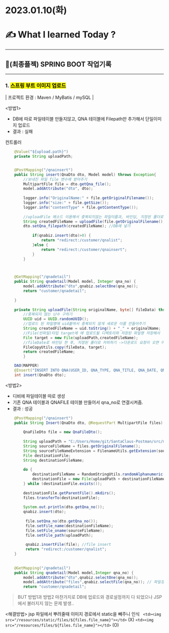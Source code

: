 # 2023.01.10(화)

# ✍️ What I learned Today ?

---


## 💜(최종플젝) SPRING BOOT 작업기록
---

### 1. <mark>스프링 부트 이미지 업로드</mark>
| 프로젝트 환경 : Maven / MyBatis / mySQL |

<방법1>
- DB에 따로 파일테이블 만들지않고, QNA 테이블에 Filepath만 추가해서 단일이미지 업로드
- 결과 : 실패

    
   

컨트롤러
    
```java
	@Value("${upload.path}")
	private String uploadPath;


    @PostMapping("/qnainsert")
	public String insert(QnaDto dto, Model model) throws Exception{
		//보내진 파일 file 변수에 받아주기
		MultipartFile file = dto.getQna_file();
		model.addAttribute("dto", dto);
		
		logger.info("OriginalName:" + file.getOriginalFilename());
		logger.info("size:" + file.getSize());
		logger.info("contentType" + file.getContentType());
		
		//uploadFile 메소드 이용해서 중복되지않는 파일이름과, 바인딩, 지정된 폴더로 카피까지 처리
		String createdFileName = uploadFile(file.getOriginalFilename(),file.getBytes());
		dto.setQna_filepath(createdFileName); //DB에 넣기
		
			if(qnabiz.insert(dto)>0) {
				return "redirect:/customer/qnalist";
			}else {
				return "redirect:/customer/qnainsert";
			}
		} 



    @GetMapping("/qnadetail")
	public String qnadetail(Model model, Integer qna_no) {
		model.addAttribute("dto",qnabiz.selectOne(qna_no));
		return "customer/qnadetail";
				
	}
	
	private String uploadFile(String originalName, byte[] fileData) throws Exception {
		//중복되지 않는 난수 구하기
		UUID uid = UUID.randomUUID();
		//업로드 된 파일명에 uid붙여서 중복되지 않게 새로운 이름 만들어주기
		String createdFileName = uid.toString() + "_" + originalName;
		//File(빈파일)타입 target에 에 업로드될 디렉토리와 저장된 파일명 저장해서
		File target = new File(uploadPath,createdFileName);
		//fileDate로 바인딩 한 후, 지정된 폴더로 카피하기 ->다운로드 요청이 오면 이 정보로 저장된 파일을 읽는다.
		FileCopyUtils.copy(fileData, target);
		return createdFileName;
		}
```


```java
    DAO(MAPPER)
    @Insert("INSERT INTO QNA(USER_ID, QNA_TYPE, QNA_TITLE, QNA_DATE, QNA_CONTENT, QNA_FILEPATH) VALUES (#{user_id}, #{qna_type}, #{qna_title}, NOW(), #{qna_content}, #{qna_filepath})")
	int insert(QnaDto dto);


```


<방법2>

- 디비에 파일테이블 따로 생성
- 기존 QNA 테이블과 QNAFILE 테이블 만들어서 qna_no로 연결시켜줌.
- 결과 : 성공

```java
    @PostMapping("/qnainsert")
	public String Insert(QnaDto dto, @RequestPart MultipartFile files) throws Exception{
		
		QnaFileDto file = new QnaFileDto();
		
		String uploadPath = "C:/Users/Home/git/SantaClaus-Postman/src/main/resources/static/files/";
		String sourceFileName = files.getOriginalFilename(); 
        String sourceFileNameExtension = FilenameUtils.getExtension(sourceFileName).toLowerCase(); 
        File destinationFile; 
        String destinationFileName;
        
        do { 
            destinationFileName = RandomStringUtils.randomAlphanumeric(32) + "." + sourceFileNameExtension; 
            destinationFile = new File(uploadPath + destinationFileName); 
        } while (destinationFile.exists()); 
        
        destinationFile.getParentFile().mkdirs(); 
        files.transferTo(destinationFile); 
        
		System.out.println(dto.getQna_no());
		qnabiz.insert(dto);
		
		 file.setQna_no(dto.getQna_no());
         file.setFile_name(destinationFileName);
         file.setFile_oname(sourceFileName);
         file.setFile_path(uploadPath);
         
         qnabiz.insertFile(file); //file insert
         return "redirect:/customer/qnalist";
    }
	
    
	@GetMapping("/qnadetail")
	public String qnadetail(Model model,Integer qna_no) {
		model.addAttribute("dto",qnabiz.selectOne(qna_no));
		model.addAttribute("files",qnabiz.selectFile(qna_no)); // 파일경로
		return "customer/qnadetail";

```

> BUT
방법1과 방법2 마찬가지로 DB에 업로드와 경로설정까지 다 되었으나 JSP에서 불러지지 않는 문제 발생..


<해결방법>
jsp 파일에서 뿌려줄때 이미지 경로에서 static을 빼주니 인식
` <td><img src="/resources/static/files/${files.file_name}"></td>` (X)
` <td><img src="/resources/files/${files.file_name}"></td> ` (O)

